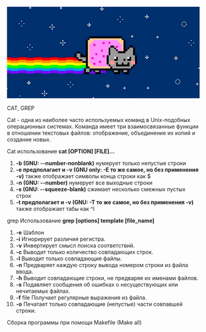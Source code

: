 ![image](images/cat.jpg)

CAT, GREP

Cat - одна из наиболее часто используемых команд в Unix-подобных операционных системах. Команда имеет три взаимосвязанные функции в отношении текстовых файлов: отображение, объединение их копий и создание новых.

Cat использование
**cat [OPTION] [FILE]...**

1. __-b (GNU: --number-nonblank)__  нумерует только непустые строки
2. __-e предполагает и -v (GNU only: -E то же самое, но без применения -v)__ также отображает символы конца строки как $
3. __-n (GNU: --number)__ нумерует все выходные строки
4. __-s (GNU: --squeeze-blank)__ сжимает несколько смежных пустых строк
5. __-t предполагает и -v (GNU: -T то же самое, но без применения -v)__ также отображает табы как ^I

grep Использование
**grep [options] template [file_name]**

1. **-e** Шаблон
2. **-i** Игнорирует различия регистра.
3. **-v** Инвертирует смысл поиска соответствий.
4. **-c** Выводит только количество совпадающих строк.
5. **-l** Выводит только совпадающие файлы.
6. **-n** Предваряет каждую строку вывода номером строки из файла ввода.
7. **-h** Выводит совпадающие строки, не предваряя их именами файлов.
8. **-s** Подавляет сообщения об ошибках о несуществующих или нечитаемых файлах.
9. **-f** file Получает регулярные выражения из файла.
10. **-o** Печатает только совпадающие (непустые) части совпавшей строки.

Сборка программы при помощи Makefile (Make all)
